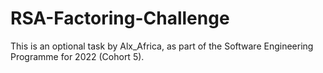 # RSA-Factoring-Challenge
This is an optional task by Alx_Africa, as part of the Software Engineering Programme for 2022 (Cohort 5).
